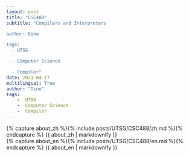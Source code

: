 ```yaml
---
layout: post
title: "CSC488"
subtitle: "Compilers and Interpreters

author: Dino

tags:
  - UTSG

  - Computer Science

  - Compiler"
date: 2021-04-17
multilingual: True
author: "Dino"
tags:
    -  UTSG  
    -  Computer Science  
    -  Compiler
---
```

<!-- Chinese Version -->
<div class="zh post-container">
    {% capture about_zh %}{% include posts/UTSG/CSC488/zh.md %}{% endcapture %}
    {{ about_zh | markdownify }}
</div>

<!-- English Version -->
<div class="en post-container">
    {% capture about_en %}{% include posts/UTSG/CSC488/en.md %}{% endcapture %}
    {{ about_en | markdownify }}
</div>